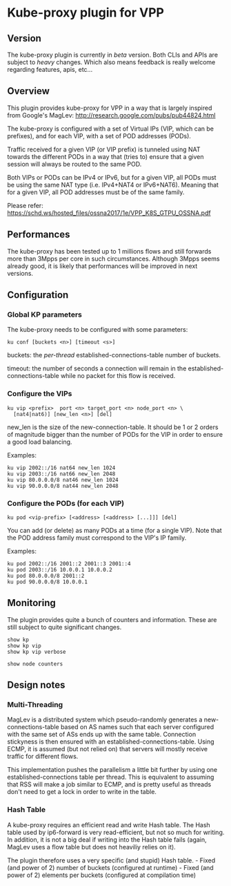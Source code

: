 # Kube-proxy plugin for VPP

## Version

The kube-proxy plugin is currently in *beta* version.
Both CLIs and APIs are subject to *heavy* changes.
Which also means feedback is really welcome regarding features, apis, etc...

## Overview

This plugin provides kube-proxy for VPP in a way that is largely inspired
from Google's MagLev: http://research.google.com/pubs/pub44824.html

The kube-proxy is configured with a set of Virtual IPs (VIP, which can be
prefixes), and for each VIP, with a set of POD addresses (PODs).

Traffic received for a given VIP (or VIP prefix) is tunneled using NAT towards
the different PODs in a way that (tries to) ensure that a given session will
always be routed to the same POD.

Both VIPs or PODs can be IPv4 or IPv6, but for a given VIP, all PODs must be using
the same NAT type (i.e. IPv4+NAT4 or IPv6+NAT6). Meaning that for a given VIP,
all POD addresses must be of the same family.

Please refer: https://schd.ws/hosted_files/ossna2017/1e/VPP_K8S_GTPU_OSSNA.pdf

## Performances

The kube-proxy has been tested up to 1 millions flows and still forwards more
than 3Mpps per core in such circumstances.
Although 3Mpps seems already good, it is likely that performances will be improved
in next versions.

## Configuration

### Global KP parameters

The kube-proxy needs to be configured with some parameters:

	ku conf [buckets <n>] [timeout <s>]

buckets:         the *per-thread* established-connections-table number of buckets.

timeout:         the number of seconds a connection will remain in the
                 established-connections-table while no packet for this flow
                 is received.

### Configure the VIPs

    ku vip <prefix>  port <n> target_port <n> node_port <n> \
      [nat4|nat6)] [new_len <n>] [del]

new_len is the size of the new-connection-table. It should be 1 or 2 orders of
magnitude bigger than the number of PODs for the VIP in order to ensure a good
load balancing.

Examples:

    ku vip 2002::/16 nat64 new_len 1024
    ku vip 2003::/16 nat66 new_len 2048
    ku vip 80.0.0.0/8 nat46 new_len 1024
    ku vip 90.0.0.0/8 nat44 new_len 2048

### Configure the PODs (for each VIP)

    ku pod <vip-prefix> [<address> [<address> [...]]] [del]

You can add (or delete) as many PODs at a time (for a single VIP).
Note that the POD address family must correspond to the VIP's IP family.

Examples:

    ku pod 2002::/16 2001::2 2001::3 2001::4
    ku pod 2003::/16 10.0.0.1 10.0.0.2
    ku pod 80.0.0.0/8 2001::2
    ku pod 90.0.0.0/8 10.0.0.1

## Monitoring

The plugin provides quite a bunch of counters and information.
These are still subject to quite significant changes.

    show kp
    show kp vip
    show kp vip verbose

    show node counters


## Design notes

### Multi-Threading

MagLev is a distributed system which pseudo-randomly generates a
new-connections-table based on AS names such that each server configured with
the same set of ASs ends up with the same table. Connection stickyness is then
ensured with an established-connections-table. Using ECMP, it is assumed (but
not relied on) that servers will mostly receive traffic for different flows.

This implementation pushes the parallelism a little bit further by using
one established-connections table per thread. This is equivalent to assuming
that RSS will make a job similar to ECMP, and is pretty useful as threads don't
need to get a lock in order to write in the table.

### Hash Table

A kube-proxy requires an efficient read and write Hash table. The Hash table
used by ip6-forward is very read-efficient, but not so much for writing. In
addition, it is not a big deal if writing into the Hash table fails (again,
MagLev uses a flow table but does not heaviliy relies on it).

The plugin therefore uses a very specific (and stupid) Hash table.
	- Fixed (and power of 2) number of buckets (configured at runtime)
	- Fixed (and power of 2) elements per buckets (configured at compilation time)


